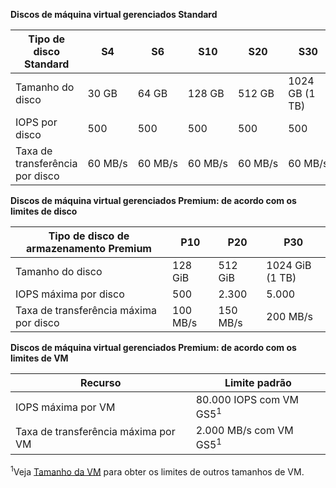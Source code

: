 **Discos de máquina virtual gerenciados Standard**

| Tipo de disco Standard | S4 | S6 | S10 | S20 | S30 |
| --- | --- |--- | --- | --- | --- |
| Tamanho do disco | 30 GB | 64 GB | 128 GB | 512 GB | 1024 GB (1 TB)|
| IOPS por disco | 500 |500 |500 |500 |500 |
| Taxa de transferência por disco | 60 MB/s | 60 MB/s | 60 MB/s | 60 MB/s | 60 MB/s | 

**Discos de máquina virtual gerenciados Premium: de acordo com os limites de disco**

| Tipo de disco de armazenamento Premium | P10 | P20 | P30 |
| --- | --- | --- | --- |
| Tamanho do disco |128 GiB |512 GiB |1024 GiB (1 TB) |
| IOPS máxima por disco |500 |2.300 |5.000 |
| Taxa de transferência máxima por disco |100 MB/s |150 MB/s |200 MB/s |

**Discos de máquina virtual gerenciados Premium: de acordo com os limites de VM**

| Recurso | Limite padrão |
| --- | --- |
| IOPS máxima por VM |80.000 IOPS com VM GS5<sup>1</sup> |
| Taxa de transferência máxima por VM |2.000 MB/s com VM GS5<sup>1</sup> |

<sup>1</sup>Veja [Tamanho da VM](../articles/virtual-machines/linux/sizes.md?toc=%2fazure%2fvirtual-machines%2flinux%2ftoc.json) para obter os limites de outros tamanhos de VM. 
